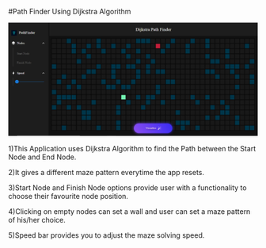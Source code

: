 #Path Finder Using Dijkstra Algorithm

![Alt text](image.png)

1)This Application uses Dijkstra Algorithm to find the Path between the Start Node and End Node.

2)It gives a different maze pattern everytime the app resets.

3)Start Node and Finish Node options provide user with a functionality to choose their favourite node position.

4)Clicking on empty nodes can set a wall and user can set a maze pattern of his/her choice.

5)Speed bar provides you to adjust the maze solving speed.
